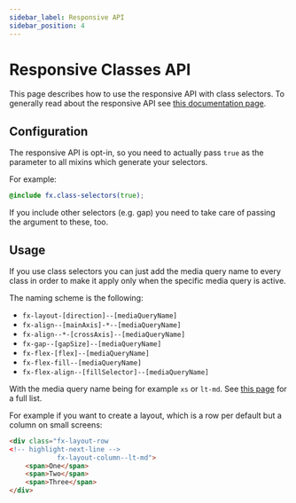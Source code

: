 ```yaml
---
sidebar_label: Responsive API
sidebar_position: 4
---
```


# Responsive Classes API

This page describes how to use the responsive API with class selectors. To generally read about the responsive API see [this documentation page](../responsive).

## Configuration

The responsive API is opt-in, so you need to actually pass `true` as the parameter to all mixins which generate your selectors.

For example:

```scss
@include fx.class-selectors(true);
```

If you include other selectors (e.g. gap) you need to take care of passing the argument to these, too.

## Usage

If you use class selectors you can just add the media query name to every class in order to make it apply only when the specific media query is active.

The naming scheme is the following:

* `fx-layout-[direction]--[mediaQueryName]`
* `fx-align--[mainAxis]-*--[mediaQueryName]`
* `fx-align--*-[crossAxis]--[mediaQueryName]`
* `fx-gap--[gapSize]--[mediaQueryName]`
* `fx-flex-[flex]--[mediaQueryName]`
* `fx-flex-fill--[mediaQueryName]`
* `fx-flex-align--[fillSelector]--[mediaQueryName]`

With the media query name being for example `xs` or `lt-md`. See  [this page](../responsive) for a full list.

For example if you want to create a layout, which is a row per default but a column on small screens:

```html
<div class="fx-layout-row 
<!-- highlight-next-line -->
            fx-layout-column--lt-md">
	<span>One</span>
	<span>Two</span>
	<span>Three</span>
</div>
```